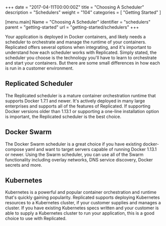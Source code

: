 +++
date = "2017-04-11T00:00:00Z"
title = "Choosing A Scheduler"
description = "Schedulers"
weight = "104"
categories = [ "Getting Started" ]

[menu.main]
Name       = "Choosing A Scheduler"
identifier = "schedulers"
parent     = "getting-started"
url        = "getting-started/schedulers"
+++

Your application is deployed in Docker containers, and likely needs a scheduler to orchestrate and manage the runtime of your containers. Replicated offers several options when integrating, and it's important to understand how each scheduler works with Replicated. Simply stated, the scheduler you choose is the technology you'll have to learn to orchestrate and start your containers. But there are some small differences in how each is run in a customer environment.

## Replicated Scheduler
The Replicated scheduler is a mature container orchestration runtime that supports Docker 1.7.1 and newer. It's actively deployed in many large enterprises and supports all of the features of Replicated. If supporting Docker versions older than 1.13.1 or supporting a one-line installation option is important, the Replicated scheduler is the best choice.

## Docker Swarm
The Docker Swarm scheduler is a great choice if you have existing docker-compose yaml and want to target servers capable of running Docker 1.13.1 or newer. Using the Swarm scheduler, you can use all of the Swarm functionality including overlay networks, DNS service discovery, Docker secrets and more.

## Kubernetes
Kubernetes is a powerful and popular container orchestration and runtime that's quickly gaining popularity. Replicated supports deploying Kubernetes resources to a Kubernetes cluster, if your customer supplies and manages a cluster. If you have existing Kubernetes specs written and your customer is able to supply a Kubernetes cluster to run your application, this is a good choice to use with Replicated.
